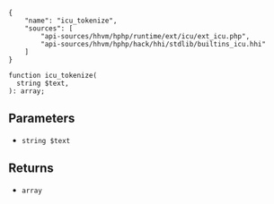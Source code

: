 ``` yamlmeta
{
    "name": "icu_tokenize",
    "sources": [
        "api-sources/hhvm/hphp/runtime/ext/icu/ext_icu.php",
        "api-sources/hhvm/hphp/hack/hhi/stdlib/builtins_icu.hhi"
    ]
}
```




``` Hack
function icu_tokenize(
  string $text,
): array;
```




## Parameters




+ ` string $text `




## Returns




* ` array `
<!-- HHAPIDOC -->
